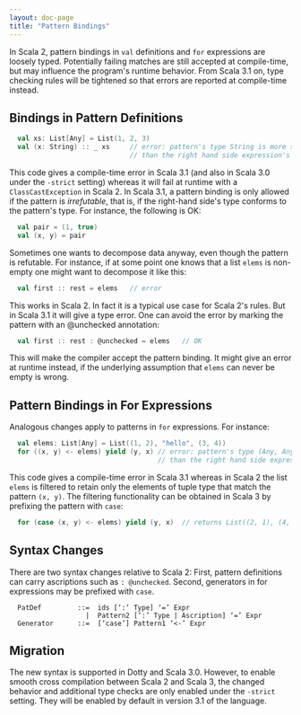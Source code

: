 ```yaml
---
layout: doc-page
title: "Pattern Bindings"
---
```


In Scala 2, pattern bindings in `val` definitions and `for` expressions are
loosely typed. Potentially failing matches are still accepted at compile-time,
but may influence the program's runtime behavior.
From Scala 3.1 on, type checking rules will be tightened so that errors are reported at compile-time instead.

## Bindings in Pattern Definitions

```scala
  val xs: List[Any] = List(1, 2, 3)
  val (x: String) :: _ xs     // error: pattern's type String is more specialized
                              // than the right hand side expression's type Any
```
This code gives a compile-time error in Scala 3.1 (and also in Scala 3.0 under the `-strict` setting) whereas it will fail at runtime with a `ClassCastException` in Scala 2. In Scala 3.1, a pattern binding is only allowed if the pattern is _irrefutable_, that is, if the right-hand side's type conforms to the pattern's type. For instance, the following is OK:
```scala
  val pair = (1, true)
  val (x, y) = pair
```
Sometimes one wants to decompose data anyway, even though the pattern is refutable. For instance, if at some point one knows that a list `elems` is non-empty one might
want to decompose it like this:
```scala
  val first :: rest = elems   // error
```
This works in Scala 2. In fact it is a typical use case for Scala 2's rules. But in Scala 3.1 it will give a type error. One can avoid the error by marking the pattern with an @unchecked annotation:
```scala
  val first :: rest : @unchecked = elems   // OK
```
This will make the compiler accept the pattern binding. It might give an error at runtime instead, if the underlying assumption that `elems` can never be empty is wrong.

## Pattern Bindings in For Expressions

Analogous changes apply to patterns in `for` expressions. For instance:

```scala
  val elems: List[Any] = List((1, 2), "hello", (3, 4))
  for ((x, y) <- elems) yield (y, x) // error: pattern's type (Any, Any) is more specialized
                                     // than the right hand side expression's type Any
```
This code gives a compile-time error in Scala 3.1 whereas in Scala 2 the list `elems`
is filtered to retain only the elements of tuple type that match the pattern `(x, y)`.
The filtering functionality can be obtained in Scala 3 by prefixing the pattern with `case`:
```scala
  for (case (x, y) <- elems) yield (y, x)  // returns List((2, 1), (4, 3))
```

## Syntax Changes

There are two syntax changes relative to Scala 2: First, pattern definitions can carry ascriptions such as `: @unchecked`. Second, generators in for expressions may be prefixed with `case`.
```
  PatDef         ::=  ids [‘:’ Type] ‘=’ Expr
                   |  Pattern2 [‘:’ Type | Ascription] ‘=’ Expr
  Generator      ::=  [‘case’] Pattern1 ‘<-’ Expr
```

## Migration

The new syntax is supported in Dotty and Scala 3.0. However, to enable smooth cross compilation between Scala 2 and Scala 3, the changed behavior and additional type checks are only enabled under the `-strict` setting. They will be enabled by default in version 3.1 of the language.



